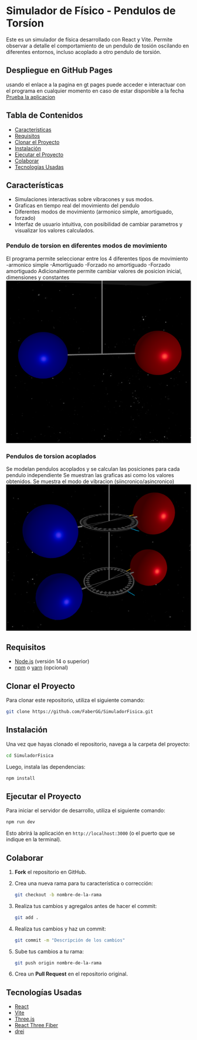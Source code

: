 # Simulador de Físico - Pendulos de Torsíon

Este es un simulador de física desarrollado con React y Vite.
Permite observar a detalle el comportamiento de un pendulo  de tosión oscilando en diferentes entornos, incluso acoplado a otro pendulo de torsión.

## Despliegue en GitHub Pages
usando el enlace a la pagina en gt pages puede acceder e interactuar con el programa en cualquier momento en caso de estar disponible a la fecha
[Prueba la aplicacion](https://fabergg.github.io/SimuladorFisica/)

## Tabla de Contenidos

- [Características](#características)
- [Requisitos](#requisitos)
- [Clonar el Proyecto](#clonar-el-proyecto)
- [Instalación](#instalación)
- [Ejecutar el Proyecto](#ejecutar-el-proyecto)
- [Colaborar](#colaborar)
- [Tecnologías Usadas](#tecnologías-usadas)

## Características
- Simulaciones interactivas sobre vibracones y sus modos.
- Graficas en tiempo real del movimiento del pendulo
- Diferentes modos de movimiento (armonico simple, amortiguado, forzado)
- Interfaz de usuario intuitiva, con posibilidad de cambiar parametros y visualizar los valores calculados.
### Pendulo de torsion en diferentes modos de movimiento
El programa permite seleccionar entre los 4 diferentes tipos de movimiento
-armonico simple
-Amortiguado
-Forzado no amortiguado
-Forzado amortiguado
Adicionalmente permite cambiar valores de posicion inicial, dimensiones y constantes
![Pendulo Torsion](src/components/assets/pendulo-torsion.png)
### Pendulos de torsion acoplados
Se modelan pendulos acoplados y se calculan las posiciones para cada pendulo independiente
Se muestran las graficas asi como los valores obtenidos.
Se muestra el modo de vibracion (siincronico/asincronico)
![Pendulo Torsion](src/components/assets/pendulos-acoplados.png)


## Requisitos

- [Node.js](https://nodejs.org/) (versión 14 o superior)
- [npm](https://www.npmjs.com/) o [yarn](https://yarnpkg.com/) (opcional)

## Clonar el Proyecto

Para clonar este repositorio, utiliza el siguiente comando:

```bash
git clone https://github.com/FaberGG/SimuladorFisica.git
```

## Instalación

Una vez que hayas clonado el repositorio, navega a la carpeta del proyecto:

```bash
cd SimuladorFisica
```

Luego, instala las dependencias:

```bash
npm install
```

## Ejecutar el Proyecto

Para iniciar el servidor de desarrollo, utiliza el siguiente comando:

```bash
npm run dev
```

Esto abrirá la aplicación en `http://localhost:3000` (o el puerto que se indique en la terminal).

## Colaborar

1. **Fork** el repositorio en GitHub.
2. Crea una nueva rama para tu característica o corrección:
    
    ```bash
    git checkout -b nombre-de-la-rama
    ```
3. Realiza tus cambios y agregalos antes de hacer el commit:
    
    ```bash
    git add .
    ```    
3. Realiza tus cambios y haz un commit:
    
    ```bash
    git commit -m "Descripción de los cambios"
    ```
    
4. Sube tus cambios a tu rama:
    
    ```bash
    git push origin nombre-de-la-rama
    ```
    
5. Crea un **Pull Request** en el repositorio original.

## Tecnologías Usadas

- [React](https://reactjs.org/)
- [Vite](https://vitejs.dev/)
- [Three.js](https://threejs.org/)
- [React Three Fiber](https://github.com/utsuboco/react-three-fiber)
- [drei](https://github.com/pmndrs/drei)
